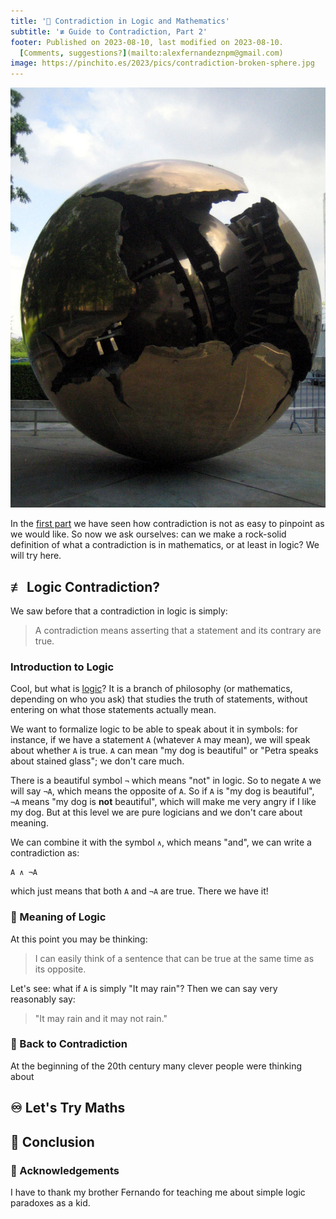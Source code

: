 ```yaml
---
title: '🧮 Contradiction in Logic and Mathematics'
subtitle: '≢ Guide to Contradiction, Part 2'
footer: Published on 2023-08-10, last modified on 2023-08-10.
  [Comments, suggestions?](mailto:alexfernandeznpm@gmail.com)
image: https://pinchito.es/2023/pics/contradiction-broken-sphere.jpg
---
```


![Even perfection can be broken. Source: [Jez Arnold](https://www.flickr.com/photos/jezarnold/145315134/in/photostream/).](pics/contradiction-broken-sphere.jpg "Broken globe in the building of the United States, New York.")

In the [first part](/2023/contradiction-what-is) we have seen
how contradiction is not as easy to pinpoint as we would like.
So now we ask ourselves:
can we make a rock-solid definition of what a contradiction is in mathematics,
or at least in logic?
We will try here.

## ≢ Logic Contradiction?

We saw before that a contradiction in logic is simply:

> A contradiction means asserting that a statement and its contrary are true.

### Introduction to Logic

Cool, but what is [logic](https://en.wikipedia.org/wiki/Logic)?
It is a branch of philosophy
(or mathematics, depending on who you ask)
that studies the truth of statements,
without entering on what those statements actually mean.

We want to formalize logic to be able to speak about it in symbols:
for instance, if we have a statement `A`
(whatever `A` may mean),
we will speak about whether `A` is true.
`A` can mean "my dog is beautiful" or "Petra speaks about stained glass";
we don't care much.

There is a beautiful symbol `¬` which means "not" in logic.
So to negate `A` we will say `¬A`, which means the opposite of `A`.
So if `A` is "my dog is beautiful", `¬A` means "my dog is **not** beautiful",
which will make me very angry if I like my dog.
But at this level we are pure logicians and we don't care about meaning.

We can combine it with the symbol `∧`, which means "and",
we can write a contradiction as:

```
A ∧ ¬A
```

which just means that both `A` and `¬A` are true.
There we have it!

### 🙉 Meaning of Logic

At this point you may be thinking:

> I can easily think of a sentence that can be true at the same time as its opposite.

Let's see:
what if `A` is simply "It may rain"?
Then we can say very reasonably say:

> "It may rain and it may not rain."

### 🙅 Back to Contradiction

At the beginning of the 20th century many clever people were thinking about 

## ♾️ Let's Try Maths


## 🤔 Conclusion


### 🙏 Acknowledgements

I have to thank my brother Fernando for teaching me about simple logic paradoxes
as a kid.

